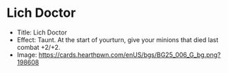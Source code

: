 # Lich Doctor
- Title:  Lich Doctor
- Effect:  Taunt. At the start of yourturn, give your minions that died last combat +2/+2.
- Image:  https://cards.hearthpwn.com/enUS/bgs/BG25_006_G_bg.png?198608
